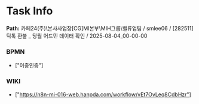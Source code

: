 # Task Info

**Path:** 카페24(주)\본사사업장\[CG]MI본부\MIH그룹\밸류업팀 / smlee06 / [282511] 틱톡 환불 _ 당월 어드민 데이터 확인 / 2025-08-04_00-00-00

### BPMN
- ["이중인증"]

### WIKI
- ["https://n8n-mi-016-web.hanpda.com/workflow/vEt7OvLeq8CdbHzr"]

